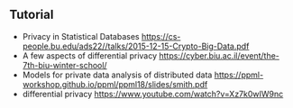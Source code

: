 ## Tutorial

- Privacy in Statistical Databases https://cs-people.bu.edu/ads22//talks/2015-12-15-Crypto-Big-Data.pdf
- A few aspects of differential privacy https://cyber.biu.ac.il/event/the-7th-biu-winter-school/
- Models for private data analysis of distributed data https://ppml-workshop.github.io/ppml/ppml18/slides/smith.pdf
- differential privacy https://www.youtube.com/watch?v=Xz7k0wIW9nc